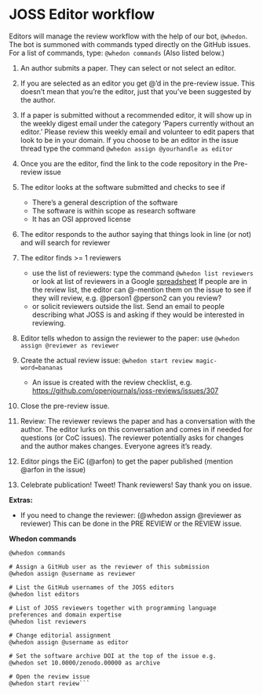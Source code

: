 # JOSS Editor workflow

Editors will manage the review workflow with the help of our bot, `@whedon`.
The bot is summoned with commands typed directly on the GitHub issues.
For a list of commands, type: `@whedon commands` (Also listed below.)

1. An author submits a paper. They can select or not select an editor.

2. If you are selected as an editor you get @’d in the pre-review issue. 
This doesn’t mean that you’re the editor, just that you’ve been suggested by the author.

3. If a paper is submitted without a recommended editor, it will show up in the weekly 
digest email under the category ‘Papers currently without an editor.’ Please review this 
weekly email and volunteer to edit papers that look to be in your domain. If you choose 
to be an editor in the issue thread type the command `@whedon assign @yourhandle as editor`

4. Once you are the editor, find the link to the code repository in the Pre-review issue

5. The editor looks at the software submitted and checks to see if
    * There’s a general description of the software
    * The software is within scope as research software
    * It has an OSI approved license

6. The editor responds to the author saying that things look in line (or not) and will search for reviewer

7. The editor finds >= 1 reviewers
    * use the list of reviewers: type the command `@whedon list reviewers` 
    or look at list of reviewers in a Google [spreadsheet](https://docs.google.com/spreadsheets/d/1PAPRJ63yq9aPC1COLjaQp8mHmEq3rZUzwUYxTulyu78/edit?usp=sharing) 
    If people are in the review list, the editor can @-mention them on the issue to see if they will review,
    e.g. @person1 @person2 can you review?
    * or solicit reviewers outside the list. Send an email to people describing what JOSS is 
    and asking if they would be interested in reviewing.

8. Editor tells whedon to assign the reviewer to the paper: use `@whedon assign @reviewer as reviewer`

9. Create the actual review issue: `@whedon start review magic-word=bananas`
    * An issue is created with the review checklist, e.g. https://github.com/openjournals/joss-reviews/issues/307 
    
10. Close the pre-review issue.

11. Review: The reviewer reviews the paper and has a conversation with the author. The editor lurks 
on this conversation and comes in if needed for questions (or CoC issues).
The reviewer potentially asks for changes and the author makes changes. Everyone agrees it’s ready.

12. Editor pings the EiC (@arfon) to get the paper published (mention @arfon in the issue)

13. Celebrate publication! Tweet! Thank reviewers! Say thank you on issue.

**Extras:**

* If you need to change the reviewer: (@whedon assign @reviewer as reviewer) 
This can be done in the PRE REVIEW or the REVIEW issue.

**Whedon commands**

```# List all of Whedon's capabilities
@whedon commands

# Assign a GitHub user as the reviewer of this submission
@whedon assign @username as reviewer

# List the GitHub usernames of the JOSS editors
@whedon list editors

# List of JOSS reviewers together with programming language preferences and domain expertise
@whedon list reviewers

# Change editorial assignment
@whedon assign @username as editor

# Set the software archive DOI at the top of the issue e.g.
@whedon set 10.0000/zenodo.00000 as archive

# Open the review issue
@whedon start review```
